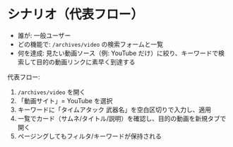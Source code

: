 # シナリオ（代表フロー）

- 誰が: 一般ユーザー
- どの機能で: `/archives/video` の検索フォームと一覧
- 何を達成: 見たい動画ソース（例: YouTube だけ）に絞り、キーワードで検索して目的の動画リンクに素早く到達する

代表フロー:
1. `/archives/video` を開く
2. 「動画サイト」= YouTube を選択
3. キーワードに「タイムアタック 武器名」を空白区切りで入力し、適用
4. 一覧でカード（サムネ/タイトル/説明）を確認し、目的の動画を新規タブで開く
5. ページングしてもフィルタ/キーワードが保持される

